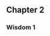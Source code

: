 <!--
Copyright (c) 2024 Eikloof
SPDX-License-Identifier: BSD-2-Clause-Patent
-->
## Chapter 2

### Wisdom 1

>
